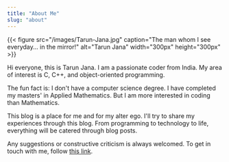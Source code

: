 ```yaml
---
title: "About Me"
slug: "about"
---
```


{{< figure src="/images/Tarun-Jana.jpg" caption="The man whom I see everyday... in the mirror!" alt="Tarun Jana" width="300px" height="300px" >}}

Hi everyone, this is Tarun Jana. I am a passionate coder from India. My area of interest is C, C++, and object-oriented programming.

The fun fact is: I don't have a computer science degree. I have completed my masters' in Applied Mathematics. But I am more interested in coding than Mathematics.

This blog is a place for me and for my alter ego. I'll try to share my experiences through this blog. From programming to technology to life, everything will be catered through blog posts.

Any suggestions or constructive criticism is always welcomed. To get in touch with me, follow [this link](/contact).